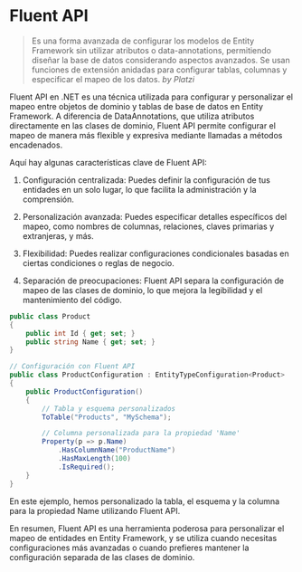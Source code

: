 # Fluent API

> Es una forma avanzada de configurar los 
modelos de Entity Framework sin utilizar 
atributos o data-annotations, permitiendo diseñar 
la base de datos considerando aspectos 
avanzados. 
Se usan funciones de extensión anidadas para 
configurar tablas, columnas y especificar el 
mapeo de los datos. *by Platzi*




Fluent API en .NET es una técnica utilizada para configurar y personalizar el mapeo entre objetos de dominio y tablas de base de datos en Entity Framework. A diferencia de DataAnnotations, que utiliza atributos directamente en las clases de dominio, Fluent API permite configurar el mapeo de manera más flexible y expresiva mediante llamadas a métodos encadenados.

Aquí hay algunas características clave de Fluent API:

1. Configuración centralizada: Puedes definir la configuración de tus entidades en un solo lugar, lo que facilita la administración y la comprensión.

2. Personalización avanzada: Puedes especificar detalles específicos del mapeo, como nombres de columnas, relaciones, claves primarias y extranjeras, y más.

3. Flexibilidad: Puedes realizar configuraciones condicionales basadas en ciertas condiciones o reglas de negocio. 

4. Separación de preocupaciones: Fluent API separa la configuración de mapeo de las clases de dominio, lo que mejora la legibilidad y el mantenimiento del código.


``` cs
public class Product
{
    public int Id { get; set; }
    public string Name { get; set; }
}

// Configuración con Fluent API
public class ProductConfiguration : EntityTypeConfiguration<Product>
{
    public ProductConfiguration()
    {
        // Tabla y esquema personalizados
        ToTable("Products", "MySchema");

        // Columna personalizada para la propiedad 'Name'
        Property(p => p.Name)
            .HasColumnName("ProductName")
            .HasMaxLength(100)
            .IsRequired();
    }
}
```

En este ejemplo, hemos personalizado la tabla, el esquema y la columna para la propiedad Name utilizando Fluent API.

En resumen, Fluent API es una herramienta poderosa para personalizar el mapeo de entidades en Entity Framework, y se utiliza cuando necesitas configuraciones más avanzadas o cuando prefieres mantener la configuración separada de las clases de dominio.